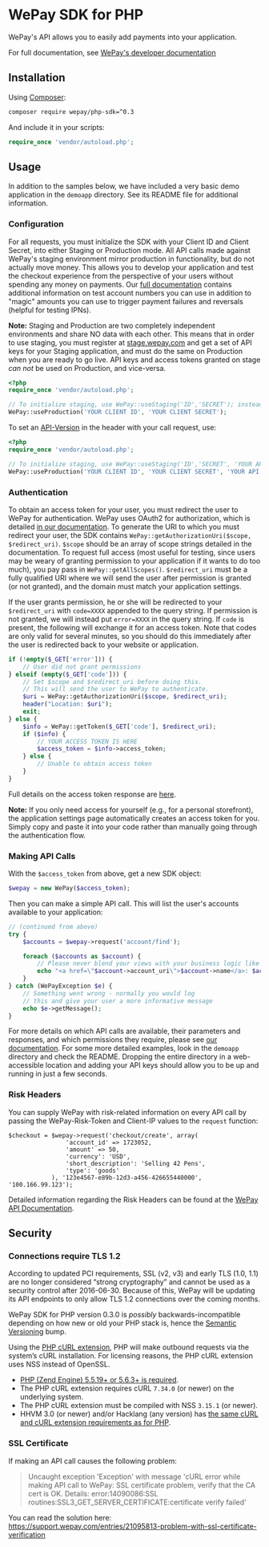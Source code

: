 WePay SDK for PHP
=============

WePay's API allows you to easily add payments into your application.

For full documentation, see [WePay's developer documentation](https://www.wepay.com/developer)

Installation
------------

Using [Composer]:
```bash
composer require wepay/php-sdk=^0.3
```

And include it in your scripts:

```php
require_once 'vendor/autoload.php';
```


Usage
-----

In addition to the samples below, we have included a very basic demo application in the `demoapp` directory. See its README file for additional information.

### Configuration ###

For all requests, you must initialize the SDK with your Client ID and Client Secret, into either Staging or Production mode. All API calls made against WePay's staging environment mirror production in functionality, but do not actually move money. This allows you to develop your application and test the checkout experience from the perspective of your users without spending any money on payments.  Our [full documentation](https://www.wepay.com/developer) contains additional information on test account numbers you can use in addition to "magic" amounts you can use to trigger payment failures and reversals (helpful for testing IPNs).

**Note:** Staging and Production are two completely independent environments and share NO data with each other. This means that in order to use staging, you must register at [stage.wepay.com](https://stage.wepay.com/developer) and get a set of API keys for your Staging application, and must do the same on Production when you are ready to go live. API keys and access tokens granted on stage *can not* be used on Production, and vice-versa.

```php
<?php
require_once 'vendor/autoload.php';

// To initialize staging, use WePay::useStaging('ID','SECRET'); instead.
WePay::useProduction('YOUR CLIENT ID', 'YOUR CLIENT SECRET'); 
```

To set an [API-Version](https://www.wepay.com/developer/reference/versioning) in the header with your call request, use:

```php
<?php
require_once 'vendor/autoload.php';

// To initialize staging, use WePay::useStaging('ID','SECRET', 'YOUR API VERSION'); instead.
WePay::useProduction('YOUR CLIENT ID', 'YOUR CLIENT SECRET', 'YOUR API VERSION');
```


### Authentication ###

To obtain an access token for your user, you must redirect the user to WePay for authentication. WePay uses OAuth2 for authorization, which is detailed [in our documentation](https://www.wepay.com/developer/reference/oauth2). To generate the URI to which you must redirect your user, the SDK contains `WePay::getAuthorizationUri($scope, $redirect_uri)`. `$scope` should be an array of scope strings detailed in the documentation. To request full access (most useful for testing, since users may be weary of granting permission to your application if it wants to do too much), you pay pass in `WePay::getAllScopes()`. `$redirect_uri` must be a fully qualified URI where we will send the user after permission is granted (or not granted), and the domain must match your application settings.

If the user grants permission, he or she will be redirected to your `$redirect_uri` with `code=XXXX` appended to the query string. If permission is not granted, we will instead put `error=XXXX` in the query string. If `code` is present, the following will exchange it for an access token. Note that codes are only valid for several minutes, so you should do this immediately after the user is redirected back to your website or application.

```php
if (!empty($_GET['error'])) {
    // User did not grant permissions
} elseif (empty($_GET['code'])) {
    // Set $scope and $redirect_uri before doing this.
    // This will send the user to WePay to authenticate.
    $uri = WePay::getAuthorizationUri($scope, $redirect_uri);
    header("Location: $uri");
    exit;
} else {
    $info = WePay::getToken($_GET['code'], $redirect_uri);
    if ($info) {
        // YOUR ACCESS TOKEN IS HERE
        $access_token = $info->access_token;
    } else {
        // Unable to obtain access token
    }
}
```

Full details on the access token response are [here](https://www.wepay.com/developer/reference/oauth2#token).

**Note:** If you only need access for yourself (e.g., for a personal storefront), the application settings page automatically creates an access token for you. Simply copy and paste it into your code rather than manually going through the authentication flow.

### Making API Calls ###

With the `$access_token` from above, get a new SDK object:

```php
$wepay = new WePay($access_token);
```

Then you can make a simple API call. This will list the user's accounts available to your application:

```php
// (continued from above)
try {
    $accounts = $wepay->request('account/find');

    foreach ($accounts as $account) {
        // Please never blend your views with your business logic like this!
        echo "<a href=\"$account->account_uri\">$account->name</a>: $account->description <br />";
    }
} catch (WePayException $e) {
    // Something went wrong - normally you would log
    // this and give your user a more informative message
    echo $e->getMessage();
}
```

For more details on which API calls are available, their parameters and responses, and which permissions they require,
please see [our documentation](https://www.wepay.com/developer/reference). For some more detailed examples, look in the 
`demoapp` directory and check the README. Dropping the entire directory in a web-accessible location and adding your 
API keys should allow you to be up and running in just a few seconds.

### Risk Headers ###

You can supply WePay with risk-related information on every API call by passing the WePay-Risk-Token and Client-IP values to the `request` function:

```
$checkout = $wepay->request('checkout/create', array(
                'account_id' => 1723052,
                'amount' => 50,
                'currency': 'USD',
                'short_description': 'Selling 42 Pens',
                'type': 'goods'
            ), '123e4567-e89b-12d3-a456-426655440000', '100.166.99.123');
```

Detailed information regarding the Risk Headers can be found at the [WePay API Documentation](https://developer.wepay.com/reference/risk_headers).

Security
--------

### Connections require TLS 1.2 ###

According to updated PCI requirements, SSL (v2, v3) and early TLS (1.0, 1.1) are no longer considered “strong 
cryptography” and cannot be used as a security control after 2016-06-30. Because of this, WePay will be updating its API 
endpoints to only allow TLS 1.2 connections over the coming months.

WePay SDK for PHP version 0.3.0 is _possibly_ backwards-incompatible depending on how new or old your PHP stack is, 
hence the [Semantic Versioning](http://semver.org) bump.

Using the [PHP cURL extension](https://secure.php.net/manual/en/intro.curl.php), PHP will make outbound requests via the 
system’s cURL installation. For licensing reasons, the PHP cURL extension uses NSS instead of OpenSSL.

* [PHP (Zend Engine) 5.5.19+ or 5.6.3+ is required](https://secure.php.net/manual/en/curl.constants.php).
* The PHP cURL extension requires cURL `7.34.0` (or newer) on the underlying system.
* The PHP cURL extension must be compiled with NSS `3.15.1` (or newer).
* HHVM 3.0 (or newer) and/or Hacklang (any version) has [the same cURL and cURL extension requirements as for 
  PHP](https://twitter.com/SaraMG/status/631654826426798081).


### SSL Certificate ###

If making an API call causes the following problem:

> Uncaught exception 'Exception' with message 'cURL error while making API call to WePay: SSL certificate problem, verify that the CA cert is OK. Details: error:14090086:SSL routines:SSL3_GET_SERVER_CERTIFICATE:certificate verify failed'

You can read the solution here: https://support.wepay.com/entries/21095813-problem-with-ssl-certificate-verification

  [Composer]: http://getcomposer.org
